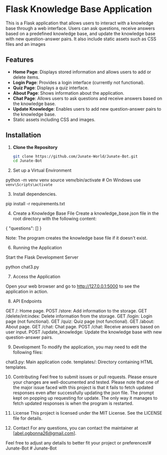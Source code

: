 # Flask Knowledge Base Application

This is a Flask application that allows users to interact with a knowledge base through a web interface. Users can ask questions, receive answers based on a predefined knowledge base, and update the knowledge base with new question-answer pairs. It also include static assets such as CSS files and an images

## Features

- **Home Page**: Displays stored information and allows users to add or delete items.
- **Login Page**: Provides a login interface (currently not functional).
- **Quiz Page**: Displays a quiz interface.
- **About Page**: Shows information about the application.
- **Chat Page**: Allows users to ask questions and receive answers based on the knowledge base.
- **Update Knowledge**: Enables users to add new question-answer pairs to the knowledge base.
- Static assets including CSS and images.

## Installation

1. **Clone the Repository**

   ```bash
   git clone https://github.com/Junate-World/Junate-Bot.git
   cd Junate-Bot

2.  Set up a Virtual Environment

python -m venv venv
source venv/bin/activate  # On Windows use `venv\Scripts\activate`

3. Install dependencies.

pip install -r requirements.txt

4. Create a Knowledge Base File
Create a knowledge_base.json file in the root directory with the following content:

{
  "questions": []
}

Note: The program creates the knowledge base file if it doesn't exist.

6. Running the Application

Start the Flask Development Server

python chat3.py

7. Access the Application

Open your web browser and go to http://127.0.0.1:5000 to see the application in action.

8. API Endpoints

GET /: Home page.
POST /store: Add information to the storage.
GET /delete/int:index: Delete information from the storage.
GET /login: Login page (not functional).
GET /quiz: Quiz page (not functional).
GET /about: About page.
GET /chat: Chat page.
POST /chat: Receive answers based on user input.
POST /update_knowledge: Update the knowledge base with new question-answer pairs.

9. Development
To modify the application, you may need to edit the following files:

chat3.py: Main application code.
templates/: Directory containing HTML templates.

10. Contributing
Feel free to submit issues or pull requests. Please ensure your changes are well-documented and tested.
Please note that one of the major issue faced with this project is that it fails to fetch updated responses even after successfully updating the json file. The prompt kept on popping up requesting for update. The only way it manages to fetch updated responses is when the program is restarted.

11. License
This project is licensed under the MIT License. See the LICENSE file for details.

12. Contact
For any questions, you can contact the maintainer at [abel.ogbonna26@gmail.com].

Feel free to adjust any details to better fit your project or preferences!#   J u n a t e - B o t 
 
 #   J u n a t e - B o t  
 